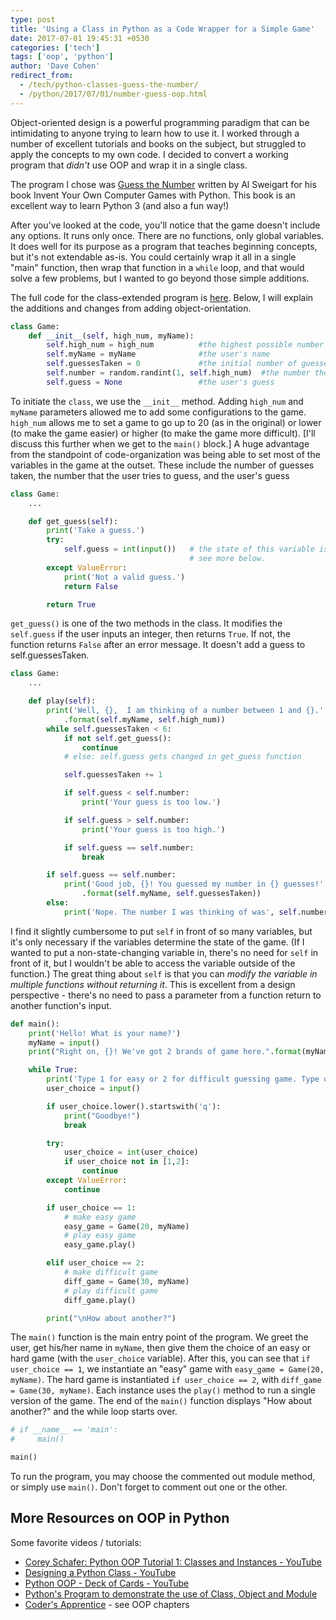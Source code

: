 ```yaml
---
type: post
title: 'Using a Class in Python as a Code Wrapper for a Simple Game'
date: 2017-07-01 19:45:31 +0530
categories: ['tech']
tags: ['oop', 'python']
author: 'Dave Cohen'
redirect_from:
  - /tech/python-classes-guess-the-number/
  - /python/2017/07/01/number-guess-oop.html
---
```


Object-oriented design is a powerful programming paradigm that can be intimidating to anyone trying to learn how to use it. I worked through a number of excellent tutorials and books on the subject, but struggled to apply the concepts to my own code. I decided to convert a working program that _didn't_ use OOP and wrap it in a single class.

The program I chose was [Guess the Number](https://inventwithpython.com/chapter4.html) written by Al Sweigart for his book Invent Your Own Computer Games with Python. This book is an excellent way to learn Python 3 (and also a fun way!)

After you've looked at the code, you'll notice that the game doesn't include any options. It runs only once. There are no functions, only global variables. It does well for its purpose as a program that teaches beginning concepts, but it's not extendable as-is. You could certainly wrap it all in a single "main" function, then wrap that function in a `while` loop, and that would solve a few problems, but I wanted to go beyond those simple additions.

The full code for the class-extended program is [here](https://github.com/scraggo/small-projects/blob/master/small-projects-python/number_guess_oop.py). Below, I will explain the additions and changes from adding object-orientation.

```python
class Game:
    def __init__(self, high_num, myName):
        self.high_num = high_num          #the highest possible number that can be chosen
        self.myName = myName              #the user's name
        self.guessesTaken = 0             #the initial number of guesses taken
        self.number = random.randint(1, self.high_num)  #the number the computer chooses
        self.guess = None                 #the user's guess
```

To initiate the `class`, we use the `__init__` method. Adding `high_num` and `myName` parameters allowed me to add some configurations to the game. `high_num` allows me to set a game to go up to 20 (as in the original) or lower (to make the game easier) or higher (to make the game more difficult). [I'll discuss this further when we get to the `main()` block.] A huge advantage from the standpoint of code-organization was being able to set most of the variables in the game at the outset. These include the number of guesses taken, the number that the user tries to guess, and the user's guess

```python
class Game:
    ...

    def get_guess(self):
        print('Take a guess.')
        try:
            self.guess = int(input())   # the state of this variable is changed of the class instance!
                                        # see more below.
        except ValueError:
            print('Not a valid guess.')
            return False

        return True
```

`get_guess()` is one of the two methods in the class. It modifies the `self.guess` if the user inputs an integer, then returns `True`. If not, the function returns `False` after an error message. It doesn't add a guess to self.guessesTaken.

```python
class Game:
    ...

    def play(self):
        print('Well, {},  I am thinking of a number between 1 and {}.'
            .format(self.myName, self.high_num))
        while self.guessesTaken < 6:
            if not self.get_guess():
                continue
            # else: self.guess gets changed in get_guess function

            self.guessesTaken += 1

            if self.guess < self.number:
                print('Your guess is too low.')

            if self.guess > self.number:
                print('Your guess is too high.')

            if self.guess == self.number:
                break

        if self.guess == self.number:
            print('Good job, {}! You guessed my number in {} guesses!'
                .format(self.myName, self.guessesTaken))
        else:
            print('Nope. The number I was thinking of was', self.number)
```

I find it slightly cumbersome to put `self` in front of so many variables, but it's only necessary if the variables determine the state of the game. (If I wanted to put a non-state-changing variable in, there's no need for `self` in front of it, but I wouldn't be able to access the variable outside of the function.) The great thing about `self` is that you can _modify the variable in multiple functions without returning it_. This is excellent from a design perspective - there's no need to pass a parameter from a function return to another function's input.

```python
def main():
    print('Hello! What is your name?')
    myName = input()
    print("Right on, {}! We've got 2 brands of game here.".format(myName))

    while True:
        print('Type 1 for easy or 2 for difficult guessing game. Type q to quit.')
        user_choice = input()

        if user_choice.lower().startswith('q'):
            print("Goodbye!")
            break

        try:
            user_choice = int(user_choice)
            if user_choice not in [1,2]:
                continue
        except ValueError:
            continue

        if user_choice == 1:
            # make easy game
            easy_game = Game(20, myName)
            # play easy game
            easy_game.play()

        elif user_choice == 2:
            # make difficult game
            diff_game = Game(30, myName)
            # play difficult game
            diff_game.play()

        print("\nHow about another?")
```

The `main()` function is the main entry point of the program. We greet the user, get his/her name in `myName`, then give them the choice of an easy or hard game (with the `user_choice` variable). After this, you can see that `if user_choice == 1`, we instantiate an "easy" game with `easy_game = Game(20, myName)`. The hard game is instantiated `if user_choice == 2`, with `diff_game = Game(30, myName)`. Each instance uses the `play()` method to run a single version of the game. The end of the `main()` function displays "How about another?" and the while loop starts over.

```python
# if __name__ == 'main':
#     main()

main()
```

To run the program, you may choose the commented out module method, or simply use `main()`. Don't forget to comment out one or the other.

## More Resources on OOP in Python

Some favorite videos / tutorials:

- [Corey Schafer: Python OOP Tutorial 1: Classes and Instances - YouTube](https://www.youtube.com/watch?v=ZDa-Z5JzLYM)
- [Designing a Python Class - YouTube](https://www.youtube.com/watch?v=RZntqQgi0gM)
- [Python OOP - Deck of Cards - YouTube](https://www.youtube.com/watch?v=t8YkjDH86Y4)
- [Python's Program to demonstrate the use of Class, Object and Module](http://www.pythonprogramming.in/program-to-demonstrate-the-use-of-class-object-and-module.html)
- [Coder's Apprentice](http://www.spronck.net/pythonbook/) - see OOP chapters
